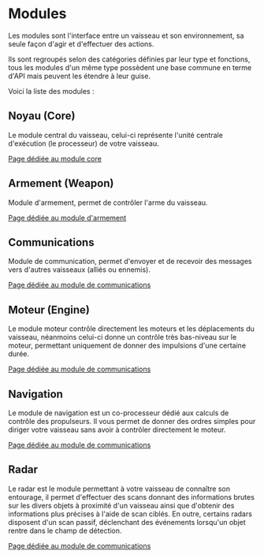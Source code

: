 # Modules

Les modules sont l'interface entre un vaisseau et son environnement, sa seule façon d'agir et d'effectuer des actions.

Ils sont regroupés selon des catégories définies par leur type et fonctions, tous les modules d'un même type possèdent une base commune en terme d'API mais peuvent les étendre à leur guise.

Voici la liste des modules :

## Noyau (Core)

Le module central du vaisseau, celui-ci représente l'unité centrale d'exécution (le processeur) de votre vaisseau.

[Page dédiée au module core](Core.md)

## Armement (Weapon)

Module d'armement, permet de contrôler l'arme du vaisseau.

[Page dédiée au module d'armement](Weapon.md)

## Communications

Module de communication, permet d'envoyer et de recevoir des messages vers d'autres vaisseaux (alliés ou ennemis).

[Page dédiée au module de communications](Communications.md)

## Moteur (Engine)

Le module moteur contrôle directement les moteurs et les déplacements du vaisseau, néanmoins celui-ci donne un contrôle très bas-niveau sur le moteur, permettant uniquement de donner des impulsions d'une certaine durée.

[Page dédiée au module de communications](Engine.md)

## Navigation

Le module de navigation est un co-processeur dédié aux calculs de contrôle des propulseurs. Il vous permet de donner des ordres simples pour diriger votre vaisseau sans avoir à contrôler directement le moteur.

[Page dédiée au module de communications](Navigation.md)

## Radar

Le radar est le module permettant à votre vaisseau de connaître son entourage, il permet d'effectuer des scans donnant des informations brutes sur les divers objets à proximité d'un vaisseau ainsi que d'obtenir des informations plus précises à l'aide de scan ciblés.
En outre, certains radars disposent d'un scan passif, déclenchant des événements lorsqu'un objet rentre dans le champ de détection.

[Page dédiée au module de communications](Radar.md)
